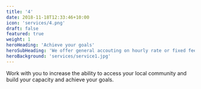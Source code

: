 ```yaml
---
title: '4'
date: 2018-11-18T12:33:46+10:00
icon: 'services/4.png'
draft: false
featured: true
weight: 1
heroHeading: 'Achieve your goals'
heroSubHeading: 'We offer general accouting on hourly rate or fixed fee'
heroBackground: 'services/service1.jpg'
---
```


Work with you to increase the ability to access your local community and build your capacity and achieve your goals.